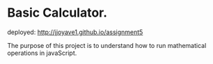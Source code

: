 # Basic Calculator.

deployed: http://jjoyave1.github.io/assignment5

The purpose of this project is to understand how to run mathematical operations in javaScript.

